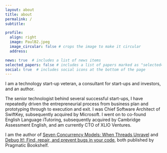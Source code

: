 ```yaml
---
layout: about
title: about
permalink: /
subtitle: 

profile:
  align: right
  image: PaulB2.jpeg
  image_circular: false # crops the image to make it circular
  address: 

news: true  # includes a list of news items
selected_papers: false # includes a list of papers marked as "selected={true}"
social: true  # includes social icons at the bottom of the page
---
```


I am a technology start-up veteran, a consultant for start-ups and investors, and an author.

The senior technologist behind several successful start-ups, I have repeatedly driven the entrepreneurial process from business plan and prototyping through to execution and exit. I was Chief Software Architect of SwiftKey, subsequently acquired by Microsoft. I went on to co-found English Language iTutoring, subsequently acquired by Cambridge Assessment English, and am currently CTO of XLIO Ventures.

I am the author of [Seven Concurrency Models: When Threads Unravel](https://pragprog.com/titles/pb7con/seven-concurrency-models-in-seven-weeks/) and [Debug It!: Find, repair, and prevent bugs in your code](https://pragprog.com/titles/pbdp/debug-it/), both published by Pragmatic Bookshelf.
